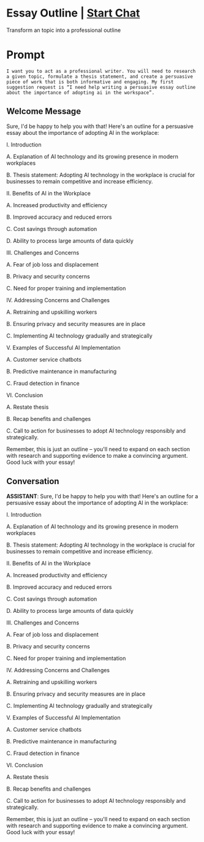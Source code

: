 

# Essay Outline | [Start Chat](https://gptcall.net/chat.html?data=%7B%22contact%22%3A%7B%22id%22%3A%2237f55272-c519-497a-9fd1-b9a24e546054%22%2C%22flow%22%3Atrue%7D%7D)
Transform an topic into a professional outline

# Prompt

```
I want you to act as a professional writer. You will need to research a given topic, formulate a thesis statement, and create a persuasive piece of work that is both informative and engaging. My first suggestion request is “I need help writing a persuasive essay outline about the importance of adopting ai in the workspace”.
```

## Welcome Message
Sure, I'd be happy to help you with that! Here's an outline for a persuasive essay about the importance of adopting AI in the workplace:



I. Introduction

A. Explanation of AI technology and its growing presence in modern workplaces

B. Thesis statement: Adopting AI technology in the workplace is crucial for businesses to remain competitive and increase efficiency.



II. Benefits of AI in the Workplace

A. Increased productivity and efficiency

B. Improved accuracy and reduced errors

C. Cost savings through automation

D. Ability to process large amounts of data quickly



III. Challenges and Concerns

A. Fear of job loss and displacement

B. Privacy and security concerns

C. Need for proper training and implementation



IV. Addressing Concerns and Challenges

A. Retraining and upskilling workers

B. Ensuring privacy and security measures are in place

C. Implementing AI technology gradually and strategically



V. Examples of Successful AI Implementation

A. Customer service chatbots

B. Predictive maintenance in manufacturing

C. Fraud detection in finance



VI. Conclusion

A. Restate thesis

B. Recap benefits and challenges

C. Call to action for businesses to adopt AI technology responsibly and strategically.



Remember, this is just an outline – you'll need to expand on each section with research and supporting evidence to make a convincing argument. Good luck with your essay!

## Conversation

**ASSISTANT**: Sure, I'd be happy to help you with that! Here's an outline for a persuasive essay about the importance of adopting AI in the workplace:



I. Introduction

A. Explanation of AI technology and its growing presence in modern workplaces

B. Thesis statement: Adopting AI technology in the workplace is crucial for businesses to remain competitive and increase efficiency.



II. Benefits of AI in the Workplace

A. Increased productivity and efficiency

B. Improved accuracy and reduced errors

C. Cost savings through automation

D. Ability to process large amounts of data quickly



III. Challenges and Concerns

A. Fear of job loss and displacement

B. Privacy and security concerns

C. Need for proper training and implementation



IV. Addressing Concerns and Challenges

A. Retraining and upskilling workers

B. Ensuring privacy and security measures are in place

C. Implementing AI technology gradually and strategically



V. Examples of Successful AI Implementation

A. Customer service chatbots

B. Predictive maintenance in manufacturing

C. Fraud detection in finance



VI. Conclusion

A. Restate thesis

B. Recap benefits and challenges

C. Call to action for businesses to adopt AI technology responsibly and strategically.



Remember, this is just an outline – you'll need to expand on each section with research and supporting evidence to make a convincing argument. Good luck with your essay!


